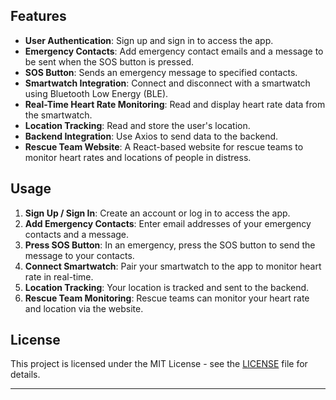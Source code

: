 
<p align="center">
</p>



## Features

- **User Authentication**: Sign up and sign in to access the app.
- **Emergency Contacts**: Add emergency contact emails and a message to be sent when the SOS button is pressed.
- **SOS Button**: Sends an emergency message to specified contacts.
- **Smartwatch Integration**: Connect and disconnect with a smartwatch using Bluetooth Low Energy (BLE).
- **Real-Time Heart Rate Monitoring**: Read and display heart rate data from the smartwatch.
- **Location Tracking**: Read and store the user's location.
- **Backend Integration**: Use Axios to send data to the backend.
- **Rescue Team Website**: A React-based website for rescue teams to monitor heart rates and locations of people in distress.

  
## Usage

1. **Sign Up / Sign In**: Create an account or log in to access the app.
2. **Add Emergency Contacts**: Enter email addresses of your emergency contacts and a message.
3. **Press SOS Button**: In an emergency, press the SOS button to send the message to your contacts.
4. **Connect Smartwatch**: Pair your smartwatch to the app to monitor heart rate in real-time.
5. **Location Tracking**: Your location is tracked and sent to the backend.
6. **Rescue Team Monitoring**: Rescue teams can monitor your heart rate and location via the website.


## License

This project is licensed under the MIT License - see the [LICENSE](LICENSE) file for details.



---



